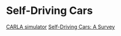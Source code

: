 # Self-Driving Cars

[CARLA simulator](https://github.com/carla-simulator/carla)
[Self-Driving Cars: A Survey](https://arxiv.org/abs/1901.04407)
